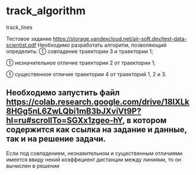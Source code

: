 # track_algorithm
track_lines

Тестовое задание https://storage.yandexcloud.net/air-soft.dev/test-data-scientist.pdf
Необходимо разработать алгоритм, позволяющий определить:
 совпадение траектории 3 и траектории 1;

 незначительное отличие траектории 2 от траектории 1;

 существенное отличие траектории 4 от траекторий 1, 2 и 3.

## Необходимо запустить файл https://colab.research.google.com/drive/18IXLk8HGg5nL6ZwLQbi1mB3bJXviVt9P?hl=ru#scrollTo=SGXx1zgeo-hY, в котором содержится как ссылка на задание и данные, так и на решение задачи.
Если под совпадением, незнаяительном и существенным отличиями имеется ввиду некий коэффициент дистанции между линиями, то он вычислен в решении
